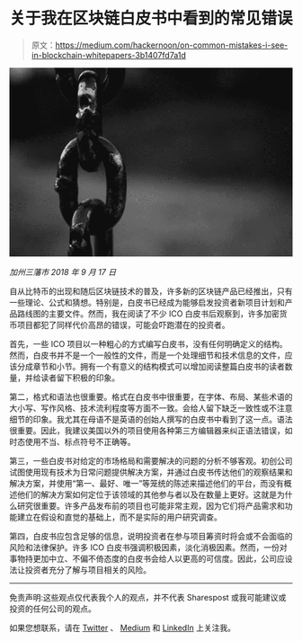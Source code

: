 # 关于我在区块链白皮书中看到的常见错误

> 原文：<https://medium.com/hackernoon/on-common-mistakes-i-see-in-blockchain-whitepapers-3b1407fd7a1d>

![](img/7acc30ded0b26d3cba3744c6d1e201e5.png)

*加州三藩市
2018 年 9 月 17 日*

自从比特币的出现和随后区块链技术的普及，许多新的区块链产品已经推出，只有一些理论、公式和猜想。特别是，白皮书已经成为能够启发投资者新项目计划和产品路线图的主要文件。然而，我在阅读了不少 ICO 白皮书后观察到，许多加密货币项目都犯了同样代价高昂的错误，可能会吓跑潜在的投资者。

首先，一些 ICO 项目以一种粗心的方式编写白皮书，没有任何明确定义的结构。然而，白皮书并不是一个一般性的文件，而是一个处理细节和技术信息的文件，应该分成章节和小节。拥有一个有意义的结构模式可以增加阅读整篇白皮书的读者数量，并给读者留下积极的印象。

第二，格式和语法也很重要。格式在白皮书中很重要，在字体、布局、某些术语的大小写、写作风格、技术流利程度等方面不一致。会给人留下缺乏一致性或不注意细节的印象。我尤其在母语不是英语的创始人撰写的白皮书中看到了这一点。语法很重要。因此，我建议美国以外的项目使用各种第三方编辑器来纠正语法错误，如时态使用不当、标点符号不正确等。

第三，一些白皮书对给定的市场格局和需要解决的问题的分析不够客观。初创公司试图使用现有技术为日常问题提供解决方案，并通过白皮书传达他们的观察结果和解决方案，并使用“第一、最好、唯一”等笼统的陈述来描述他们的平台，而没有概述他们的解决方案如何定位于该领域的其他参与者以及在数量上更好。这就是为什么研究很重要。许多产品发布前的项目也可能非常主观，因为它们将产品需求和功能建立在假设和直觉的基础上，而不是实际的用户研究调查。

第四，白皮书应包含足够的信息，说明投资者在参与项目筹资时将会或不会面临的风险和法律保护。许多 ICO 白皮书强调积极因素，淡化消极因素。然而，一份对事物持更加中立、不偏不倚态度的白皮书会给人以更高的可信度。因此，公司应设法让投资者充分了解与项目相关的风险。
____

免责声明:这些观点仅代表我个人的观点，并不代表 Sharespost 或我可能建议或投资的任何公司的观点。

如果您想联系，请在 [Twitter](https://twitter.com/John1wu) 、 [Medium](/@John1wu) 和 [LinkedIn](https://www.linkedin.com/in/johnwu87/) 上关注我。